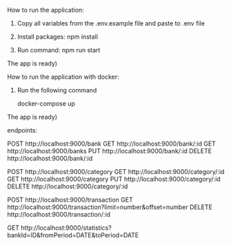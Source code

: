 How to run the application:

  1. Copy all variables from the .env.example file and paste to .env file

  2. Install packages: npm install

  3. Run command: npm run start

The app is ready)

How to run the application with docker:

  1. Run the following command

       docker-compose up


The app is ready)

endpoints:

POST http://localhost:9000/bank
GET http://localhost:9000/bank/:id
GET http://localhost:9000/banks
PUT http://localhost:9000/bank/:id
DELETE http://localhost:9000/bank/:id

POST http://localhost:9000/category
GET http://localhost:9000/category/:id
GET http://localhost:9000/category
PUT http://localhost:9000/category/:id
DELETE http://localhost:9000/category/:id

POST http://localhost:9000/transaction
GET http://localhost:9000/transaction?limit=number&offset=number
DELETE http://localhost:9000/transaction/:id

GET http://localhost:9000/statistics?bankId=ID&fromPeriod=DATE&toPeriod=DATE
